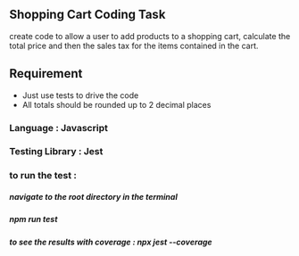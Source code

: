 ## Shopping Cart Coding Task

create code to allow a user to add products to a
shopping cart, calculate the total price and then the sales tax for the items contained
in the cart.

## Requirement

- Just use tests to drive the code
- All totals should be rounded up to 2 decimal places

### Language : Javascript

### Testing Library : Jest

### to run the test :

##### navigate to the root directory in the terminal

##### npm run test

##### to see the results with coverage : npx jest --coverage
